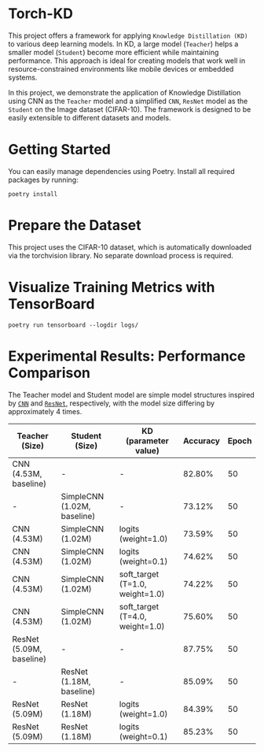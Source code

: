 # Torch-KD
This project offers a framework for applying `Knowledge Distillation (KD)` to various deep learning models. In KD, a large model (`Teacher`) helps a smaller model (`Student`) become more efficient while maintaining performance. This approach is ideal for creating models that work well in resource-constrained environments like mobile devices or embedded systems.

In this project, we demonstrate the application of Knowledge Distillation using CNN as the `Teacher` model and a simplified `CNN`, `ResNet` model as the `Student` on the Image dataset (CIFAR-10). The framework is designed to be easily extensible to different datasets and models.

# Getting Started
You can easily manage dependencies using Poetry. Install all required packages by running:
```
poetry install
```
# Prepare the Dataset
This project uses the CIFAR-10 dataset, which is automatically downloaded via the torchvision library. No separate download process is required.

# Visualize Training Metrics with TensorBoard
```
poetry run tensorboard --logdir logs/
```

# Experimental Results: Performance Comparison
The Teacher model and Student model are simple model structures inspired by [`CNN`](https://pytorch.org/tutorials/beginner/knowledge_distillation_tutorial.html) and [`ResNet`](https://arxiv.org/pdf/1512.03385), respectively, with the model size differing by approximately 4 times.

| Teacher (Size)          | Student (Size)              | KD (parameter value)            | Accuracy | Epoch |
|-------------------------|-----------------------------|---------------------------------|----------|-------|
| CNN (4.53M, baseline)   | -                           | -                               | 82.80%   | 50    |
| -                       | SimpleCNN (1.02M, baseline) | -                               | 73.12%   | 50    |
| CNN (4.53M)             | SimpleCNN (1.02M)           | logits (weight=1.0)             | 73.59%   | 50    |
| CNN (4.53M)             | SimpleCNN (1.02M)           | logits (weight=0.1)             | 74.62%   | 50    |
| CNN (4.53M)             | SimpleCNN (1.02M)           | soft_target (T=1.0, weight=1.0) | 74.22%   | 50    |
| CNN (4.53M)             | SimpleCNN (1.02M)           | soft_target (T=4.0, weight=1.0) | 75.60%   | 50    |
| ResNet (5.09M, baseline)| -                           | -                               | 87.75%   | 50    |
| -                       | ResNet (1.18M, baseline)    | -                               | 85.09%   | 50    |
| ResNet (5.09M)          | ResNet (1.18M)              | logits (weight=1.0)             | 84.39%   | 50    |
| ResNet (5.09M)          | ResNet (1.18M)              | logits (weight=0.1)             | 85.23%   | 50    |